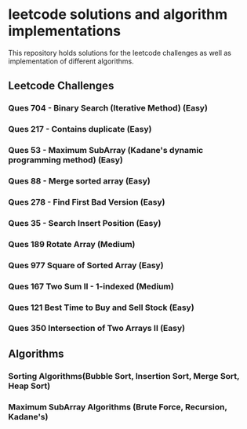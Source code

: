 # leetcode solutions and algorithm implementations
This repository holds solutions for the leetcode challenges as well as implementation of different algorithms.

## Leetcode Challenges
### Ques 704 - Binary Search (Iterative Method) (Easy)
### Ques 217 - Contains duplicate (Easy)
### Ques 53 - Maximum SubArray (Kadane's dynamic programming method) (Easy)
### Ques 88 - Merge sorted array (Easy)
### Ques 278 - Find First Bad Version (Easy)
### Ques 35 - Search Insert Position (Easy)
### Ques 189 Rotate Array (Medium)
### Ques 977 Square of Sorted Array (Easy)
### Ques 167 Two Sum II - 1-indexed (Medium)
### Ques 121 Best Time to Buy and Sell Stock (Easy)
### Ques 350 Intersection of Two Arrays II (Easy)

## Algorithms
### Sorting Algorithms(Bubble Sort, Insertion Sort, Merge Sort, Heap Sort)
### Maximum SubArray Algorithms (Brute Force, Recursion, Kadane's)
   
    


